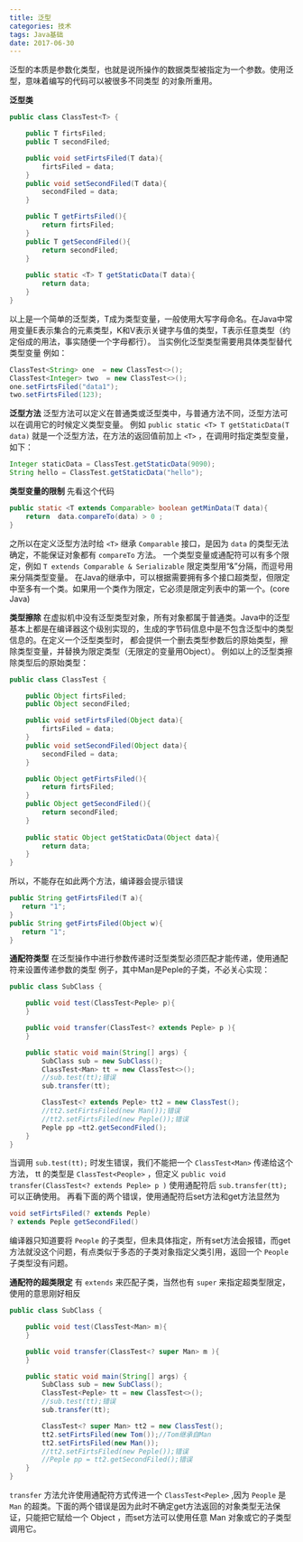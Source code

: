 ```yaml
---
title: 泛型
categories: 技术
tags: Java基础
date: 2017-06-30
---
```

泛型的本质是参数化类型，也就是说所操作的数据类型被指定为一个参数。使用泛型，意味着编写的代码可以被很多不同类型	的对象所重用。
<!--more-->
__泛型类__
```java
public class ClassTest<T> {

    public T firtsFiled;
    public T secondFiled;

    public void setFirtsFiled(T data){
        firtsFiled = data;
    }
    public void setSecondFiled(T data){
        secondFiled = data;
    }

    public T getFirtsFiled(){
        return firtsFiled;
    }
    public T getSecondFiled(){
        return secondFiled;
    }
    
	public static <T> T getStaticData(T data){
        return data;
    }
}
```
以上是一个简单的泛型类，T成为类型变量，一般使用大写字母命名。在Java中常用变量E表示集合的元素类型，K和V表示关键字与值的类型，T表示任意类型（约定俗成的用法，事实随便一个字母都行）。
当实例化泛型类型需要用具体类型替代类型变量
例如：
```java
ClassTest<String> one  = new ClassTest<>();
ClassTest<Integer> two  = new ClassTest<>();
one.setFirtsFiled("data1");      
two.setFirtsFiled(123);
```

__泛型方法__
泛型方法可以定义在普通类或泛型类中，与普通方法不同，泛型方法可以在调用它的时候定义类型变量。
例如 `public static <T> T getStaticData(T data)` 就是一个泛型方法，在方法的返回值前加上 `<T>` ，在调用时指定类型变量，如下：
```java
Integer staticData = ClassTest.getStaticData(9090);
String hello = ClassTest.getStaticData("hello");
```

__类型变量的限制__
先看这个代码
```java
public static <T extends Comparable> boolean getMinData(T data){
	return  data.compareTo(data) > 0 ;
}
```
之所以在定义泛型方法时给 `<T>` 继承 `Comparable` 接口，是因为 `data` 的类型无法确定，不能保证对象都有 `compareTo` 方法。
一个类型变量或通配符可以有多个限定，例如 `T extends Comparable & Serializable` 
限定类型用“&”分隔，而逗号用来分隔类型变量。
在Java的继承中，可以根据需要拥有多个接口超类型，但限定中至多有一个类。如果用一个类作为限定，它必须是限定列表中的第一个。(core Java)

__类型擦除__
在虚拟机中没有泛型类型对象，所有对象都属于普通类。Java中的泛型基本上都是在编译器这个级别实现的，生成的字节码信息中是不包含泛型中的类型信息的。在定义一个泛型类型时， 都会提供一个删去类型参数后的原始类型，擦除类型变量，并替换为限定类型（无限定的变量用Object）。
例如以上的泛型类擦除类型后的原始类型：
```java
public class ClassTest {

    public Object firtsFiled;
    public Object secondFiled;

    public void setFirtsFiled(Object data){
        firtsFiled = data;
    }
    public void setSecondFiled(Object data){
        secondFiled = data;
    }

    public Object getFirtsFiled(){
        return firtsFiled;
    }
    public Object getSecondFiled(){
        return secondFiled;
    }
    
	public static Object getStaticData(Object data){
        return data;
    }
}
```
所以，不能存在如此两个方法，编译器会提示错误
```java
public String getFirtsFiled(T a){
   return "1";
}
public String getFirtsFiled(Object w){
   return "1";
}
```

__通配符类型__
在泛型操作中进行参数传递时泛型类型必须匹配才能传递，使用通配符来设置传递参数的类型
例子，其中Man是Peple的子类，不必关心实现：
```java
public class SubClass {

    public void test(ClassTest<Peple> p){
    }

    public void transfer(ClassTest<? extends Peple> p ){
    }

    public static void main(String[] args) {
        SubClass sub = new SubClass();
        ClassTest<Man> tt = new ClassTest<>();
        //sub.test(tt);错误
        sub.transfer(tt);

        ClassTest<? extends Peple> tt2 = new ClassTest();
        //tt2.setFirtsFiled(new Man());错误
        //tt2.setFirtsFiled(new Peple());错误
        Peple pp =tt2.getSecondFiled();
    }
}
```
当调用 `sub.test(tt);` 时发生错误，我们不能把一个 `ClassTest<Man>` 传递给这个方法， tt 的类型是 `ClassTest<People>` ，但定义 `public void transfer(ClassTest<? extends Peple> p )` 使用通配符后 `sub.transfer(tt);` 可以正确使用。
再看下面的两个错误，使用通配符后set方法和get方法显然为
```java
void setFirtsFiled(? extends Peple)
? extends Peple getSecondFiled()
```
编译器只知道要将 `People` 的子类型，但未具体指定，所有set方法会报错，而get方法就没这个问题，有点类似于多态的子类对象指定父类引用，返回一个 `People` 子类型没有问题。

__通配符的超类限定__
有 `extends` 来匹配子类，当然也有 `super` 来指定超类型限定，使用的意思刚好相反
```java
public class SubClass {

    public void test(ClassTest<Man> m){
    }

    public void transfer(ClassTest<? super Man> m ){
    }

    public static void main(String[] args) {
        SubClass sub = new SubClass();
        ClassTest<Peple> tt = new ClassTest<>();
        //sub.test(tt);错误
        sub.transfer(tt);

        ClassTest<? super Man> tt2 = new ClassTest();
        tt2.setFirtsFiled(new Tom());//Tom继承自Man
        tt2.setFirtsFiled(new Man());
        //tt2.setFirtsFiled(new Peple());错误
        //Peple pp = tt2.getSecondFiled();错误
    }
}
```
`transfer` 方法允许使用通配符方式传进一个 `ClassTest<Peple>` ,因为 `People`  是 `Man` 的超类。下面的两个错误是因为此时不确定get方法返回的对象类型无法保证，只能把它赋给一个 Object ，而set方法可以使用任意 Man 对象或它的子类型调用它。
